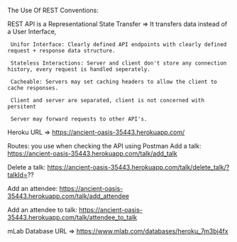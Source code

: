 The Use Of REST Conventions:

REST API is a Representational State Transfer => 
     It transfers data instead of a User Interface,
	
     Unifor Interface: Clearly defined API endpoints with clearly defined request + response data structure.
	
     Stateless Interactions: Server and client don't store any connection history, every request is handled seperately.
	
     Cacheable: Servers may set caching headers to allow the client to cache responses.
	
     Client and server are separated, client is not concerned with persitent 
	
     Server may forward requests to other API's.


Heroku URL => https://ancient-oasis-35443.herokuapp.com/

Routes: you use when checking the API using Postman
Add a talk: https://ancient-oasis-35443.herokuapp.com/talk/add_talk

Delete a talk: https://ancient-oasis-35443.herokuapp.com/talk/delete_talk/?talkId=??

Add an attendee: https://ancient-oasis-35443.herokuapp.com/talk/add_attendee

Add an attendee to talk: https://ancient-oasis-35443.herokuapp.com/talk/attendee_to_talk


mLab Database URL => https://www.mlab.com/databases/heroku_7m3bj4fx
